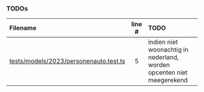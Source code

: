 ### TODOs

| Filename                                                                            | line # | TODO                                                                  |
| :---------------------------------------------------------------------------------- | :----: | :-------------------------------------------------------------------- |
| [tests/models/2023/personenauto.test.ts](tests/models/2023/personenauto.test.ts#L5) |   5    | indien niet woonachtig in nederland, worden opcenten niet meegerekend |
